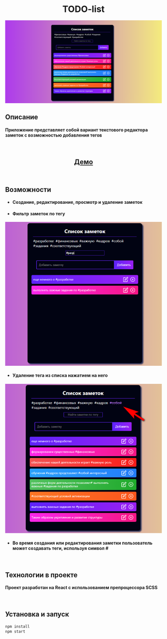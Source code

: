 <h1 align="center">TODO-list</h1>

<img src="./readme_assets/main.png">

</br>

## Описание

#### Приложение представляет собой вариант текстового редактора заметок с возможностью добавления тегов

</br>

<h2 align="center"><a  href="https://gracious-torvalds-890dc4.netlify.app/">Демо</a></h2>

</br>

## Возможности

- #### Создание, редактирование, просмотр и удаление заметок

- #### Фильтр заметок по тегу

<img src="./readme_assets/filter.png">

- #### Удаление тега из списка нажатием на него

<img src="./readme_assets/delete.png">

- #### Во время создания или редактирования заметки пользователь может создавать теги, используя символ **#**

</br>

## Технологии в проекте

#### Проект разработан на **React** с использованием препроцессора **SCSS**

</br>

## Установка и запуск

```
npm install
npm start
```

</br>
